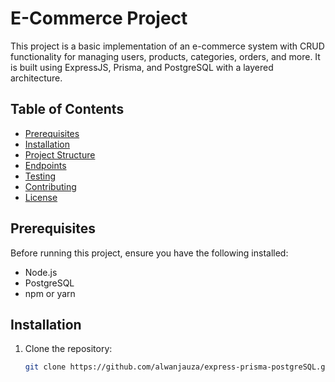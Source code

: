 # E-Commerce Project

This project is a basic implementation of an e-commerce system with CRUD functionality for managing users, products, categories, orders, and more. It is built using ExpressJS, Prisma, and PostgreSQL with a layered architecture.

## Table of Contents

- [Prerequisites](#prerequisites)
- [Installation](#installation)
- [Project Structure](#project-structure)
- [Endpoints](#endpoints)
- [Testing](#testing)
- [Contributing](#contributing)
- [License](#license)

## Prerequisites

Before running this project, ensure you have the following installed:

- Node.js
- PostgreSQL
- npm or yarn

## Installation

1. Clone the repository:

   ```bash
   git clone https://github.com/alwanjauza/express-prisma-postgreSQL.git
   ```
